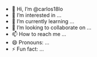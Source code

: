 - 👋 Hi, I’m @carlos18lo
- 👀 I’m interested in ...
- 🌱 I’m currently learning ...
- 💞️ I’m looking to collaborate on ...
- 📫 How to reach me ...
- 😄 Pronouns: ...
- ⚡ Fun fact: ...

<!---
carlos18lo/carlos18lo is a ✨ special ✨ repository because its `README.md` (this file) appears on your GitHub profile.
You can click the Preview link to take a look at your changes.
--->
